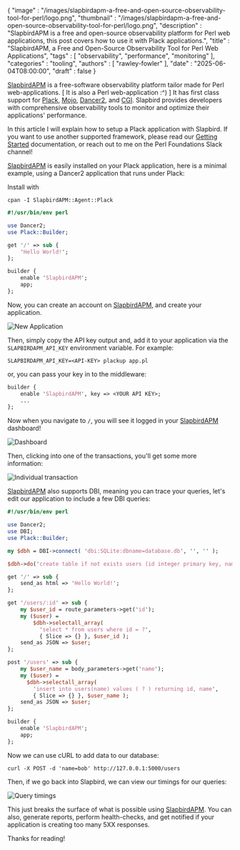 {
   "image" : "/images/slapbirdapm-a-free-and-open-source-observability-tool-for-perl/logo.png",
   "thumbnail" : "/images/slapbirdapm-a-free-and-open-source-observability-tool-for-perl/logo.png",
   "description" : "SlapbirdAPM is a free and open-source observability platform for Perl web applications, this post covers how to use it with Plack applications.",
   "title" : "SlapbirdAPM, a Free and Open-Source Observability Tool for Perl Web Applications",
   "tags" : [
      "observability",
      "performance",
      "monitoring"
   ],
   "categories" : "tooling",
   "authors" : [
      "rawley-fowler"
   ],
   "date" : "2025-06-04T08:00:00",
   "draft" : false
}

[SlapbirdAPM](https://slapbirdapm.com) is a free-software observability platform tailor made for Perl web-applications. [ It is also a Perl web-application :^) ]
It has first class support for [Plack](https://metacpan.org/pod/Plack), [Mojo](https://metacpan.org/pod/Mojolicious), [Dancer2](https://metacpan.org/pod/Dancer2), and [CGI](https://metacpan.org/pod/CGI). Slapbird provides developers with comprehensive
observability tools to monitor and optimize their applications' performance.

In this article I will explain how to setup a Plack application with Slapbird. If you want to use another supported framework,
please read our [Getting Started](https://www.slapbirdapm.com/getting-started) documentation, or reach out to me on the Perl Foundations Slack channel!

[SlapbirdAPM](https://www.slapbirdapm.com) is easily installed on your Plack application, here is a minimal example, using a Dancer2 application that runs under Plack:

Install with
```
cpan -I SlapbirdAPM::Agent::Plack
```

```perl
#!/usr/bin/env perl

use Dancer2;
use Plack::Builder;

get '/' => sub {
    'Hello World!';
};

builder {
    enable 'SlapbirdAPM';
    app;
};
```

Now, you can create an account on [SlapbirdAPM](https://www.slapbirdapm.com), and create your application.

![New Application](/images/slapbirdapm-a-free-and-open-source-observability-tool-for-perl/new-application.webp)

Then, simply copy the API key output and, add it to your application via the `SLAPBIRDAPM_API_KEY` environment variable. For example:

```shell
SLAPBIRDAPM_API_KEY=<API-KEY> plackup app.pl
```

or, you can pass your key in to the middleware:

```perl
builder {
    enable 'SlapbirdAPM', key => <YOUR API KEY>;
    ...
};
```

Now when you navigate to `/`, you will see it logged in your [SlapbirdAPM](https://www.slapbirdapm.com) dashboard!

![Dashboard](/images/slapbirdapm-a-free-and-open-source-observability-tool-for-perl/dashboard.webp)

Then, clicking into one of the transactions, you'll get some more information:

![Individual transaction](/images/slapbirdapm-a-free-and-open-source-observability-tool-for-perl/individual-transaction.webp)

[SlapbirdAPM](https://www.slapbirdapm.com) also supports DBI, meaning you can trace your queries, let's edit our application to include a few DBI queries:

```perl
#!/usr/bin/env perl

use Dancer2;
use DBI;
use Plack::Builder;

my $dbh = DBI->connect( 'dbi:SQLite:dbname=database.db', '', '' );

$dbh->do('create table if not exists users (id integer primary key, name varchar)');

get '/' => sub {
    send_as html => 'Hello World!';
};

get '/users/:id' => sub {
    my $user_id = route_parameters->get('id');
    my ($user) = 
        $dbh->selectall_array(
          'select * from users where id = ?',
          { Slice => {} }, $user_id );
    send_as JSON => $user;
};

post '/users' => sub {
    my $user_name = body_parameters->get('name');
    my ($user) =
      $dbh->selectall_array(
        'insert into users(name) values ( ? ) returning id, name',
        { Slice => {} }, $user_name );
    send_as JSON => $user;
};

builder {
    enable 'SlapbirdAPM';
    app;
};
```

Now we can use cURL to add data to our database:

```shell
curl -X POST -d 'name=bob' http://127.0.0.1:5000/users
```

Then, if we go back into Slapbird, we can view our timings for our queries:

![Query timings](/images/slapbirdapm-a-free-and-open-source-observability-tool-for-perl/queries.webp)

This just breaks the surface of what is possible using [SlapbirdAPM](https://www.slapbirdapm.com). You can also, generate reports,
perform health-checks, and get notified if your application is creating too many 5XX responses.

Thanks for reading!
